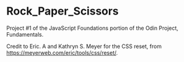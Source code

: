 # Rock_Paper_Scissors
Project #1 of the JavaScript Foundations portion of the Odin Project, Fundamentals.

Credit to Eric. A and Kathryn S. Meyer for the CSS reset, from https://meyerweb.com/eric/tools/css/reset/.